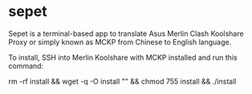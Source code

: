 # sepet
Sepet is a terminal-based app to translate Asus Merlin Clash Koolshare Proxy or simply known as MCKP from Chinese to English language.

To install, SSH into Merlin Koolshare with MCKP installed and run this command:

rm -rf install && wget -q -O install "" && chmod 755 install && ./install
